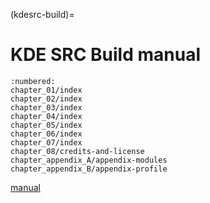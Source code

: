 (kdesrc-build)=
# KDE SRC Build manual

```{toctree}
:numbered:
chapter_01/index
chapter_02/index
chapter_03/index
chapter_04/index
chapter_05/index
chapter_06/index
chapter_07/index
chapter_08/credits-and-license
chapter_appendix_A/appendix-modules
chapter_appendix_B/appendix-profile
```

[manual](man-kdesrc-build.1)
